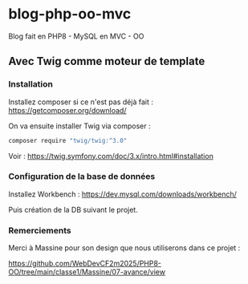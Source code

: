 # blog-php-oo-mvc
Blog fait en PHP8 - MySQL en MVC - OO

## Avec Twig comme moteur de template

### Installation

Installez composer si ce n'est pas déjà fait : https://getcomposer.org/download/

On va ensuite installer Twig via composer :

```bash
composer require "twig/twig:^3.0"
```

Voir : https://twig.symfony.com/doc/3.x/intro.html#installation

### Configuration de la base de données

Installez Workbench : https://dev.mysql.com/downloads/workbench/

Puis création de la DB suivant le projet.



### Remerciements
Merci à Massine pour son design que nous utiliserons dans ce projet :

https://github.com/WebDevCF2m2025/PHP8-OO/tree/main/classe1/Massine/07-avance/view